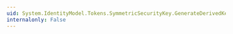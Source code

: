 ```yaml
---
uid: System.IdentityModel.Tokens.SymmetricSecurityKey.GenerateDerivedKey(System.String,System.Byte[],System.Byte[],System.Int32,System.Int32)
internalonly: False
---
```

